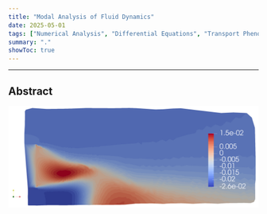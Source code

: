 ```yaml
---
title: "Modal Analysis of Fluid Dynamics"
date: 2025-05-01
tags: ["Numerical Analysis", "Differential Equations", "Transport Phenomena", "Heat Transfer", "Fluid Dynamics", "Computational Fluid Dynamics"]
summary: "."
showToc: true
---
```


---

## Abstract

![](dynamic_mode_decomposition.png)



